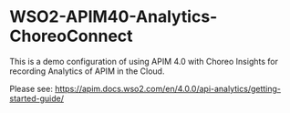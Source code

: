 # WSO2-APIM40-Analytics-ChoreoConnect
This is a demo configuration of using APIM 4.0 with Choreo Insights for recording Analytics of APIM in the Cloud.

Please see: https://apim.docs.wso2.com/en/4.0.0/api-analytics/getting-started-guide/


